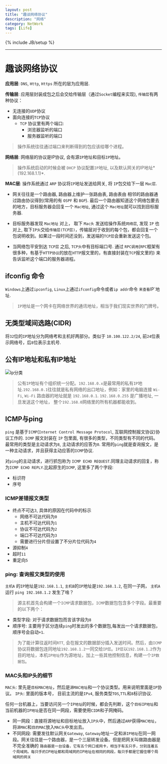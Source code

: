 ```yaml
---
layout: post
title: "趣谈网络协议"
description: "网络"
category: NetWork
tags: [Life]
---
```


{% include JB/setup %}


--------------------------
# 趣谈网络协议
**应用层**: `DNS`, `Http`, `Https` 所在的层为应用层.

**传输层**: 应用层封装成包之后会交给传输层（通过`Socket`编程来实现), `传输层`有两种协议：
* 无连接的`UDP`协议
* 面向连接的`TCP`协议
    * `TCP` 协议里有两个端口:
        * 浏览器监听的端口
        * 服务器监听的端口

> 操作系统往往通过端口来判断得到的包应该给哪个进程。

**网络层**: 网络层的协议是IP协议, 会有源`IP`地址和目标`IP`地址。
> 操作系统启动的时候会被 `DHCP` 协议配置`IP`地址, 以及默认网关的IP地址*(192.168.1.1)*.

**MAC层**: 操作系统通过 `ARP` 协议将`IP`地址发送给网关, 将 `IP`包交给下一层 `Mac层`.

* 网关往往是一个路由器, 路由器上维护一张路由表, 路由表由    相邻的路由器通过路由协议得到(常用的有 `OSPF` 和 `BGP`). 最后一个路由器知道这个网络包要去的地方，目标服务器会回复一个 `Mac地址`,  通过这个 `Mac地址`就可以找到目标服务器.

* 目标服务器发现 `Mac地址` 对上， 取下 `Mac头` 发送给操作系统`网络层`, 发现 `IP` 也对上, 取下`IP头`交给`传输层(TCP层)`，传输层对于收到的每个包，都会回复一个包说明收到。如果过一段时间还没到，发送端的`TCP层`会重新发送这个包。

* 当网络包平安到达 `TCP层` 之后, `TCP头`中有目标端口号. 通过 `RPC调用`(`RPC`框架有很多种，有基于`HTTP协议`的放在`HTTP`报文里的，有直接封装在`TCP`报文里的) 来告诉监听这个端口的服务器进程。

## ifconfig 命令
`Windows`上通过`ipconfig`, `Linux`上通过`ifconfig`命令或者`ip addr`命令 `来查看`IP`地址.
> `IP`地址是一个网卡在网络世界的通讯地址，相当于我们现实世界的门牌号。

## 无类型域间选路(CIDR)
将`32`位的`IP`地址分为网络考和主机好两部分。类似于 `10.100.122.2/24`, 前`24`位表示网络号，后`8`位表示主机号.

## 公有IP地址和私有IP地址

![Ip分类]( http://7xpgi9.com1.z0.glb.clouddn.com/IPRange.png "IP分类")

> 公有`IP`地址有个组织统一分配。`192.168.0.x`是最常用的私有`IP`地址.`192.168.0.1`往往就是私有网络的出口地址，例如：家里的电脑连接 `Wi-Fi`, `Wi-Fi` 路由器的地址就是 `192.168.0.1`. `192.168.0.255` 是广播地址, 一旦发送这个地址， 整个`192.168.0`网络里的所有机器都能收到。

## ICMP与ping
`ping` 是基于`ICMP`(`Internet Control Message Protocol`, 互联网控制报文协议)协议工作的. `ICMP` 报文封装在 `IP` 包里面, 有很多的类型，不同类型有不同的代码。最常用的类型是主动请求为`8`, 主动请求的应答为`0`. 常用的`ping`就是查询报文，是一种主动请求，并且获得主动应答的`ICMP`协议.

对`ping`的主动请求，进行抓包称为 `ICMP ECHO REQUEST`.同理主动请求的回复，称为`ICMP ECHO REPLY`.比起原生的`ICMP`, 这里多了两个字段:
* 标识符
* 序号

### ICMP差错报文类型
* 终点不可达`3`, 具体的原因在代码中的标示
    * 网络不可达代码为`0`
    * 主机不可达代码为`1`
    * 协议不可达代码为`2`
    * 端口不可达代码为`3`
    * 需要进行分片但设置了不分片位代码为`4`
* 源抑制`4`
* 超时`11`
* 重定向`5`

### ping: 查询报文类型的使用
`主机A` 的`IP`地址是`192.168.1.1`, `主机B`的`IP`地址是`192.168.1.2`, 在同一子网， `主机A` 运行 `ping 192.168.1.2` 发生了啥？

> 源主机首先会构建一个`ICMP`请求数据包，`ICMP`数据包包含多个字段。最重要的以下两个：
* 类型字段: 对于请求数据包而言该字段为`8`
* 顺序号: 主要用于区分连续`ping`时发出的多个数据包,每发出一个请求数据包，顺序号会自动`+1`.

> 为了能计算往返时间`RTT`, 会在报文的数据部分插入发送时间。然后，由`ICMP`协议将数据包连同地址`192.168.1.2`一同交给`IP层`。`IP层`以`192.168.1.2`作为目的地址，本机`IP地址`作为源地址，加上一些其他控制信息，构建一个`IP数据包`。

### MAC头和IP头的细节
`MAC头`: 里先是`目标MAC地址`，然后是`源MAC地址`和一个协议类型。用来说明里面是`IP`协议。
`IP头`: 里面的版本号， 目前主流的是`IPv4`, 服务类型`TOS`,`TTL`和`8`标识协议.

任何一台机器上，当要访问另一个`IP地址`的时候，都会先判断，这个`目标IP地址`和当前机器的`IP地址`是否在同一网段，需要使用`CIDR`和子网掩码。
* 同一网段：直接将源地址和目标地址放入`IP头`中，然后通过`ARP`获得`MAC地址`，将`源MAC`和`目的MAC`放入`MAC头`中发出去。
* 不同网段: 需要发往默认网关`Gateway`, `Gateway`地址一定和`源IP地址`在同一网段。网关往往是一个路由器，是一个三层转发设备。但是把网关叫做路由器是不完全准确的 `路由器是一台设备，它有五个网口或网卡，相当于有五只手，分别连着五个局域网。每只手的IP地址都和局域网的IP地址在相同的网段，每只手都是它握住哪个局域网的网关`